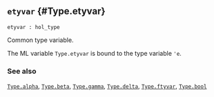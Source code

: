 ## `etyvar` {#Type.etyvar}


```
etyvar : hol_type
```



Common type variable.


The ML variable `Type.etyvar` is bound to the type variable `'e`.

### See also

[`Type.alpha`](#Type.alpha), [`Type.beta`](#Type.beta), [`Type.gamma`](#Type.gamma), [`Type.delta`](#Type.delta), [`Type.ftyvar`](#Type.ftyvar), [`Type.bool`](#Type.bool)

